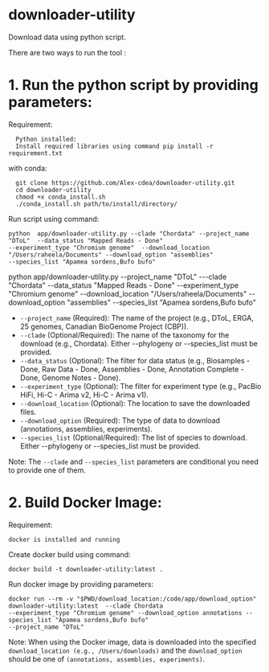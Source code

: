 # downloader-utility

Download data using python script.

There are two ways to run the tool :

# 1. Run the python script by providing parameters:
   Requirement:
   
      Python installed:
      Install required libraries using command pip install -r requirement.txt
  
  with conda:
      
      git clone https://github.com/Alex-cdea/downloader-utility.git
      cd downloader-utility
      chmod +x conda_install.sh
      ./conda_install.sh path/to/install/directory/
    
  Run script using command:

    python  app/downloader-utility.py --clade "Chordata" --project_name "DToL"  --data_status "Mapped Reads - Done"  
    --experiment_type "Chromium genome"  --download_location "/Users/raheela/Documents" --download_option "assemblies" 
    --species_list "Apamea sordens,Bufo bufo"


python  app/downloader-utility.py --project_name "DToL" ---clade 
"Chordata"   --data_status "Mapped Reads - Done"  --experiment_type "Chromium genome"  --download_location 
"/Users/raheela/Documents" --download_option "assemblies" --species_list "Apamea sordens,Bufo bufo"

* `--project_name` (Required): The name of the project (e.g., DToL, ERGA, 25 
   genomes, Canadian BioGenome Project (CBP)).
* `--clade` (Optional/Required): The name of the taxonomy for the download 
  (e.g., Chordata). Either --phylogeny or --species_list must be provided.
* `--data_status` (Optional): The filter for data status (e.g., Biosamples - 
  Done, Raw Data - Done, Assemblies - Done, Annotation Complete - Done, Genome Notes - Done).
* `--experiment_type` (Optional): The filter for experiment type (e.g., 
  PacBio HiFi, Hi-C - Arima v2, Hi-C - Arima v1).
* `--download_location` (Optional): The location to save the downloaded files.
* `--download_option` (Required): The type of data to download (annotations, 
  assemblies, experiments).
* `--species_list` (Optional/Required): The list of species to download. 
  Either --phylogeny or --species_list must be provided.

Note: The `--clade` and `--species_list` parameters are conditional you need to provide one of them.

# 2. Build Docker Image: 
 Requirement:
  
    docker is installed and running
  Create docker build using command:
  
    docker build -t downloader-utility:latest .
    
  Run docker image by providing parameters:

    docker run --rm -v "$PWD/download_location:/code/app/download_option" downloader-utility:latest  --clade Chordata  
    --experiment_type "Chromium genome" --download_option annotations --species_list "Apamea sordens,Bufo bufo" 
    --project_name "DToL"

Note: When using the Docker image, data is downloaded into the specified 
`download_location (e.g., /Users/downloads)` and the `download_option` should 
be one of `(annotations, assemblies, experiments)`.

